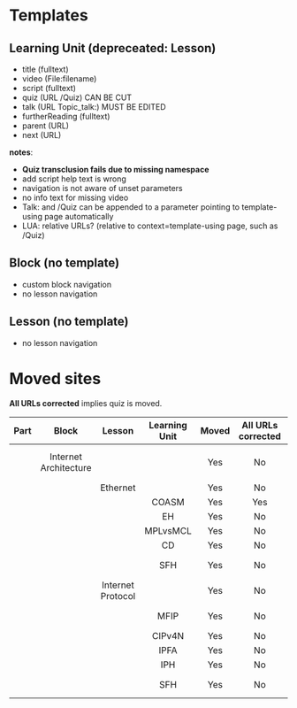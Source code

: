 # Templates

## Learning Unit (depreceated: Lesson)
* title (fulltext)
* video (File:filename)
* script (fulltext)
* quiz (URL /Quiz) CAN BE CUT
* talk (URL Topic_talk:) MUST BE EDITED
* furtherReading (fulltext)
* parent (URL)
* next (URL)

**notes**:
* **Quiz transclusion fails due to missing namespace**
* add script help text is wrong
* navigation is not aware of unset parameters
* no info text for missing video
* Talk: and /Quiz can be appended to a parameter pointing to template-using page automatically
* LUA: relative URLs? (relative to context=template-using page, such as /Quiz)

## Block (no template)
* custom block navigation
* no lesson navigation

## Lesson (no template)
* no lesson navigation

# Moved sites
**All URLs corrected** implies quiz is moved.

| Part | Block | Lesson | Learning Unit | Moved | All URLs corrected | missing parameters | notes |
| :--: | :---: | :----: | :-----------: | :---: | :----------------: | :----------------: | :---: |
| | Internet Architecture ||| Yes | No | no template | custom block navigation |
| || Ethernet || Yes | No | no template ||
| ||| COASM    | Yes | Yes | previous | OGV |
| ||| EH       | Yes | No | script | WEBM |
| ||| MPLvsMCL | Yes | No | script | WEBM |
| ||| CD       | Yes | No | script | OGV |
| ||| SFH      | Yes | No | video, script, next | |
| || Internet Protocol || Yes | No | no template ||
| ||| MFIP     | Yes | No | script, previous | WEBM |
| ||| CIPv4N   | Yes | No | script | WEBM |
| ||| IPFA     | Yes | No | script | WEBM |
| ||| IPH      | Yes | No | script | WEBM |
| ||| SFH      | Yes | No | video, script, next | |
